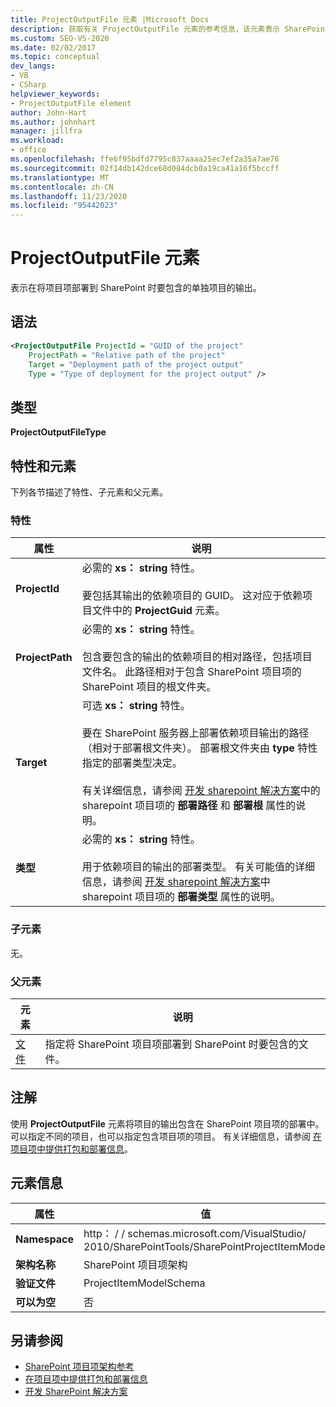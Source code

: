```yaml
---
title: ProjectOutputFile 元素 |Microsoft Docs
description: 获取有关 ProjectOutputFile 元素的参考信息，该元素表示 SharePoint 项目项 XML 架构引用中单独项目的输出。
ms.custom: SEO-VS-2020
ms.date: 02/02/2017
ms.topic: conceptual
dev_langs:
- VB
- CSharp
helpviewer_keywords:
- ProjectOutputFile element
author: John-Hart
ms.author: johnhart
manager: jillfra
ms.workload:
- office
ms.openlocfilehash: ffe6f95bdfd7795c837aaaa25ec7ef2a35a7ae76
ms.sourcegitcommit: 02f14db142dce68d084dcb0a19ca41a16f5bccff
ms.translationtype: MT
ms.contentlocale: zh-CN
ms.lasthandoff: 11/23/2020
ms.locfileid: "95442023"
---
```

# <a name="projectoutputfile-element"></a>ProjectOutputFile 元素
  表示在将项目项部署到 SharePoint 时要包含的单独项目的输出。

## <a name="syntax"></a>语法

```xml
<ProjectOutputFile ProjectId = "GUID of the project"
    ProjectPath = "Relative path of the project"
    Target = "Deployment path of the project output"
    Type = "Type of deployment for the project output" />
```

## <a name="type"></a>类型
 **ProjectOutputFileType**

## <a name="attributes-and-elements"></a>特性和元素
 下列各节描述了特性、子元素和父元素。

### <a name="attributes"></a>特性

|属性|说明|
|---------------|-----------------|
|**ProjectId**|必需的 **xs： string** 特性。<br /><br /> 要包括其输出的依赖项目的 GUID。 这对应于依赖项目文件中的 **ProjectGuid** 元素。|
|**ProjectPath**|必需的 **xs： string** 特性。<br /><br /> 包含要包含的输出的依赖项目的相对路径，包括项目文件名。 此路径相对于包含 SharePoint 项目项的 SharePoint 项目的根文件夹。|
|**Target**|可选 **xs： string** 特性。<br /><br /> 要在 SharePoint 服务器上部署依赖项目输出的路径（相对于部署根文件夹）。 部署根文件夹由 **type** 特性指定的部署类型决定。<br /><br /> 有关详细信息，请参阅 [开发 sharepoint 解决方案](../sharepoint/developing-sharepoint-solutions.md)中的 sharepoint 项目项的 **部署路径** 和 **部署根** 属性的说明。|
|**类型**|必需的 **xs： string** 特性。<br /><br /> 用于依赖项目的输出的部署类型。 有关可能值的详细信息，请参阅 [开发 sharepoint 解决方案](../sharepoint/developing-sharepoint-solutions.md)中 sharepoint 项目项的 **部署类型** 属性的说明。|

### <a name="child-elements"></a>子元素
 无。

### <a name="parent-elements"></a>父元素

|元素|说明|
|-------------|-----------------|
|[文件](../sharepoint/files-element.md)|指定将 SharePoint 项目项部署到 SharePoint 时要包含的文件。|

## <a name="remarks"></a>注解
 使用 **ProjectOutputFile** 元素将项目的输出包含在 SharePoint 项目项的部署中。 可以指定不同的项目，也可以指定包含项目项的项目。 有关详细信息，请参阅 [在项目项中提供打包和部署信息](../sharepoint/providing-packaging-and-deployment-information-in-project-items.md)。

## <a name="element-information"></a>元素信息

|属性|值|
|-|-|
|**Namespace**|http： \/ \/ schemas.microsoft.com/VisualStudio/<br>2010/SharePointTools/SharePointProjectItemModel|
|**架构名称**|SharePoint 项目项架构|
|**验证文件**|ProjectItemModelSchema|
|**可以为空**|否|

## <a name="see-also"></a>另请参阅
- [SharePoint 项目项架构参考](../sharepoint/sharepoint-project-item-schema-reference.md)
- [在项目项中提供打包和部署信息](../sharepoint/providing-packaging-and-deployment-information-in-project-items.md)
- [开发 SharePoint 解决方案](../sharepoint/developing-sharepoint-solutions.md)
